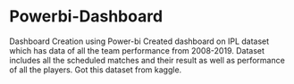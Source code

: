 # Powerbi-Dashboard
Dashboard Creation using Power-bi
Created dashboard on IPL dataset which has data of all the team performance from 2008-2019.
Dataset includes all the scheduled matches and their result as well as performance of all the players.
Got this dataset from kaggle.
